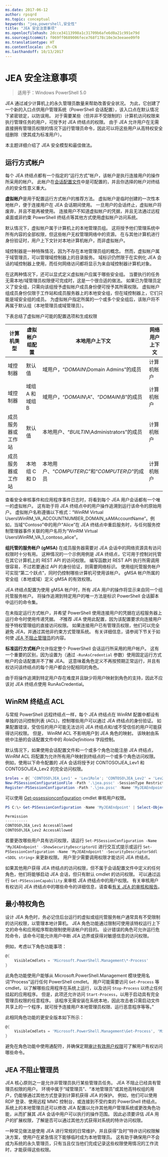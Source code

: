 ```yaml
---
ms.date: 2017-06-12
author: rpsqrd
ms.topic: conceptual
keywords: "jea,powershell,安全性"
title: "JEA 安全注意事项"
ms.openlocfilehash: 2dcce34113998a1c31709b6afe6d0a21c991e79d
ms.sourcegitcommit: f069ff0689006fece768f178c10e3e3eeaee09f0
ms.translationtype: HT
ms.contentlocale: zh-CN
ms.lasthandoff: 10/13/2017
---
```

# <a name="jea-security-considerations"></a>JEA 安全注意事项

> 适用于：Windows PowerShell 5.0

JEA 通过减少计算机上的永久管理员数量来帮助改善安全状况。
为此，它创建了一个新的入口点供用户管理系统（PowerShell 会话配置），该入口点在默认情况下紧密锁定，以防误用。
对于需要某些（但并非不受限制的）计算机访问权限来执行管理任务的用户，可授予对 JEA 终结点的权限。
由于 JEA 允许用户在无需直接拥有管理员权限的情况下运行管理员命令，因此可以将这些用户从高特权安全组删除（使其成为标准用户）。

本主题详细介绍了 JEA 安全模型和最佳做法。

## <a name="run-as-account"></a>运行方式帐户

每个 JEA 终结点都有一个指定的“运行方式”帐户，该帐户是执行连接用户的操作所采用的帐户。
此帐户在[会话配置文件](session-configurations.md)中是可配置的，并且你选择的帐户对终结点的安全性意义重大。

**虚拟帐户**是用于配置运行方式帐户的推荐方法。
虚拟帐户是临时创建的一次性本地帐户，便于连接用户在 JEA 会话期间使用。
一旦用户的会话终止，虚拟帐户将废弃，并且不能再被使用。
连接用户不知道虚拟帐户的凭据，并且无法通过远程桌面或非约束 PowerShell 终结点等其他方式使用虚拟帐户访问系统。

默认情况下，虚拟帐户属于计算机上的本地管理员组。
这将授予他们管理系统中所有内容的全部权限，但这些帐户无权管理网络中的资源。
在与其他计算机进行身份验证时，用户上下文针对本地计算机帐户，而非虚拟帐户。

域控制器是一种特殊情况，因为不存在本地管理员组的概念。
然而，虚拟帐户属于域管理员，可以管理域控制器上的目录服务。
域标识仍然限于在实例化 JEA 会话的域控制器上使用，而任何网络访问都将显示为来自域控制器计算机对象。

在这两种情况下，还可以显式定义虚拟帐户应属于哪些安全组。
当要执行的任务无需本地/域管理员权限便可完成时，这是一个很合适的做法。
如果已为管理员定义了安全组，只需向该组授予虚拟帐户成员身份便可授予其所需权限。
虚拟帐户组成员身份仅限于工作站和成员服务器上的本地安全组，但在域控制器上，它们只能是域安全组的成员。
为虚拟帐户指定所属的一个或多个安全组后，该账户将不再属于默认组（本地管理员或域管理员）。

下表总结了虚拟帐户可能的配置选项和生成权限

计算机类型                | 虚拟帐户组配置 | 本地用户上下文                                      | 网络用户上下文
-----------------------------|-------------------------------------|---------------------------------------------------------|--------------------------------------------------
域控制器            | 默认值                             | 域用户，“*DOMAIN*\Domain Admins”的成员         | 计算机帐户
域控制器            | 域组 A 和域组 B               | 域用户，“*DOMAIN*\A”、“*DOMAIN*\B”的成员       | 计算机帐户
成员服务器或工作站 | 默认值                             | 本地用户、“*BUILTIN*\Administrators”的成员        | 计算机帐户
成员服务器或工作站 | 本地组 C 和 D                | 本地用户、“*COMPUTER*\C”和“*COMPUTER*\D”的成员 | 计算机帐户

查看安全审核事件和应用程序事件日志时，将看到每个 JEA 用户会话都有一个唯一的虚拟帐户。
这有助于将 JEA 终结点中的用户操作追溯到运行该命令的原始用户。
虚拟帐户名称遵循以下格式：“WinRM Virtual Users\\WinRM\_VA\_ACCOUNTNUMBER\_DOMAIN\_sAMAccountName”。例如，当域“Contoso”中的用户“Alice”在 JEA 终结点中重启服务时，与任何服务控制管理器事件关联的用户名将为“WinRM Virtual Users\\WinRM\_VA\_1\_contoso\_alice”。


**组托管的服务帐户 (gMSA)** 在成员服务器需要对 JEA 会话中的网络资源具有访问权限时十分有用。
这种情况的一个示例用例是 JEA 终结点，它可用于控制对托管在其它计算机上的 REST API 的访问权限。
编写函数对 REST API 执行所需调用很容易，不过若要通过 API 的身份验证，则需要网络标识。
使用组托管服务帐户可实现“第二个跃点”，同时仍控制哪些计算机可使用该帐户。
gMSA 帐户所属的安全组（本地或域）定义 gMSA 的有效权限。

JEA 终结点配置为使用 gMSA 帐户时，所有 JEA 用户的操作将显示来自同一个组托管服务帐户。
将操作追溯到特定用户的唯一方法是标识 PowerShell 会话脚本中运行的命令集。

在未指定运行方式帐户，并希望 PowerShell 使用连接用户的凭据在远程服务器上运行命令时使用传递凭据。
*不*推荐 JEA 使用此配置，因为该配置要求向连接用户授予特权管理组的直接访问权限。
如果连接用户已有管理员权限，他们可以完全避免 JEA，并通过其他非约束方式管理系统。
有关详细信息，请参阅下节关于如何使 [JEA 不阻止管理员](#jea-does-not-protect-against-admins)的内容。

**标准运行方式帐户**允许指定整个 PowerShell 会话运行所采用的用户帐户。
这有一个重要的区别，因为设置为（通过 `-RunAsCredential` 参数）使用固定运行方式帐户的会话配置并不了解 JEA。
这意味着角色定义不再按预期正常运行，并且有权访问该终结点的每个用户都会分配相同的角色。

由于将操作追溯到特定用户存在难度并且缺少将用户映射到角色的支持，因此不应该对 JEA 终结点使用 RunAsCredential。

## <a name="winrm-endpoint-acl"></a>WinRM 终结点 ACL

与常规 PowerShell 远程终结点一样，每个 JEA 终结点在 WinRM 配置中都设有单独的访问控制列表 (ACL)，控制哪些用户可以通过 JEA 终结点的身份验证。
如果配置错误，受信任的用户可能无法访问 JEA 终结点和/或不受信任的用户可能获得访问权限。
但是， WinRM ACL 不影响用户到 JEA 角色的映射。
该映射由系统中注册的会话配置文件中的 *RoleDefinitions* 字段控制。

默认情况下，如果使用会话配置文件和一个或多个角色功能注册 JEA 终结点，WinRM ACL 将配置为允许所有用户映射到终结点的一个或多个角色访问权限。
例如，使用以下命令配置的 JEA 会话将授予对 CONTOSO\JEA\_Lev1 和 CONTOSO\JEA\_Lev2 的完全访问权限。

```powershell
$roles = @{ 'CONTOSO\JEA_Lev1' = 'Lev1Role'; 'CONTOSO\JEA_Lev2' = 'Lev2Role' }
New-PSSessionConfigurationFile -Path '.\jea.pssc' -SessionType RestrictedRemoteServer -RoleDefinitions $roles -RunAsVirtualAccount
Register-PSSessionConfiguration -Path '.\jea.pssc' -Name 'MyJEAEndpoint'
```

可以使用 [Get-pssessionconfiguration](https://msdn.microsoft.com/en-us/powershell/reference/5.1/microsoft.powershell.core/get-pssessionconfiguration) cmdlet 审核用户权限。

```powershell
PS C:\> Get-PSSessionConfiguration -Name 'MyJEAEndpoint' | Select-Object Permission

Permission
----------
CONTOSO\JEA_Lev1 AccessAllowed
CONTOSO\JEA_Lev2 AccessAllowed
```

若要更改哪些用户具有访问权限，请运行 `Set-PSSessionConfiguration -Name 'MyJEAEndpoint' -ShowSecurityDescriptorUI` 进行交互式提示或运行 `Set-PSSessionConfiguration -Name 'MyJEAEndpoint' -SecurityDescriptorSddl <SDDL string>` 来更新权限。
用户至少需要调用权限才能访问 JEA 终结点。

如果其他用户获得 JEA 终结点的访问权限，但不属于会话配置文件中定义的任何角色，他们将能够启动 JEA 会话，但只有默认 cmdlet 的访问权限。
可以通过运行 `Get-PSSessionCapability` 来审核 JEA 终结点中的用户权限。
有关审核用户有权访问 JEA 终结点中的哪些命令的详细信息，请查看[有关 JEA 的审核和报告](audit-and-report.md)。

## <a name="least-privilege-roles"></a>最小特权角色

设计 JEA 角色时，务必记住后台运行的虚拟或组托管服务帐户通常具有不受限制的访问权限，以管理本地计算机。
JEA 角色功能通过限制可使用该特权运行上下文的命令和应用程序帮助限制使用该帐户的目的。
设计错误的角色可允许运行危险命令，该命令可能允许用户中断 JEA 边界或获得对敏感信息的访问权限。

例如，考虑以下角色功能事项：

```powershell
@{
    VisibleCmdlets = 'Microsoft.PowerShell.Management\*-Process'
}
```

此角色功能使用户能够从 Microsoft.PowerShell.Management 模块使用名词“Process”运行任何 PowerShell cmdlet。
用户可能需要访问 `Get-Process` 等 cmdlet，以了解哪些应用程序在系统上运行，以及访问 `Stop-Process` 以终止任何挂起的应用程序。
但是，此项还允许访问 `Start-Process`，以用于启动具有完全管理员权限的任意程序。
该程序无需安装在系统本地，因此攻击者只需启动文件共享上的一个程序，就可授予连接用户本地管理员权限、运行恶意程序等等。”

此相同角色功能的更安全版本如下所示：

```powershell
@{
    VisibleCmdlets = 'Microsoft.PowerShell.Management\Get-Process', 'Microsoft.PowerShell.Management\Stop-Process'
}
```

避免在角色功能中使用通配符，并确保定期[审计有效用户权限](audit-and-report.md#check-effective-rights-for-a-specific-user)可了解用户有权访问哪些命令。

## <a name="jea-does-not-protect-against-admins"></a>JEA 不阻止管理员

JEA 核心原则之一是允许非管理员执行某些管理员任务。
JEA 不阻止已经具有管理员权限的用户。
环境中属于“域管理员”、“本地管理员”或其他高特权组的用户，仍能够通过其他方式登录到计算机获得 JEA 的保护。
例如，他们可以使用 RDP 登录、使用远程 MMC 控制台，或连接到不受约束的 PowerShell 终结点。
系统上的本地管理员还可以修改 JEA 配置以允许其他用户管理系统或更改角色功能，从而扩展其 JEA 会话中用户可以执行的操作范围。
因此必须要评估 JEA 用户的扩展权限，了解是否可以通过其他方式获得对系统的特许访问权限。

一种常见做法是使用 JEA 进行常规的日常维护，并且获得“及时”特许访问权限解决方案，使用户在紧急情况下能够临时成为本地管理员。
这有助于确保用户不会成为系统的永久管理员，只有当且仅当他们完成记录这些权限使用情况的工作流时，才能获得这些权限。


